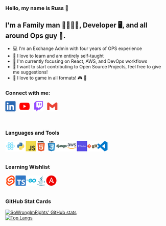 ### Hello, my name is Russ :wave:

## I'm a Family man :family_man_woman_girl_boy:, Developer :desktop_computer:, and all around Ops guy :exploding_head:.
- :computer: I'm an Exchange Admin with four years of OPS experience
- :open_book: I love to learn and am entirely self-taught
- :scroll: I'm currently focusing on React, AWS, and DevOps workflows
- :call_me_hand: I want to start contributing to Open Source Projects, feel free to give me suggestions!
- :game_die: I love to game in all formats! :video_game: :pencil:

### Connect with me:

<p>
<a href="https://www.linkedin.com/in/russ-carroll-20a53719a"><img height="32" width="32" src="img/linkedin.svg"></a>&nbsp;&nbsp;
<a href=""><img height="32" width="32" src="img/youtube.svg"></a>&nbsp;&nbsp;
<a href=""><img height="32" width="32" src="img/twitch.svg"></a>&nbsp;&nbsp;
<a href="mailto:info@rcarroll.dev"><img height="32" width="32" src="img/gmail.svg"></a>&nbsp;&nbsp;
</p>

<br />

### Languages and Tools

<p>
<img align="left" alt="react" width="32px" src="https://raw.githubusercontent.com/github/explore/80688e429a7d4ef2fca1e82350fe8e3517d3494d/topics/react/react.png?sanitize=true">&nbsp;&nbsp;
<img align="left" alt="python" width="32px" src="https://raw.githubusercontent.com/github/explore/80688e429a7d4ef2fca1e82350fe8e3517d3494d/topics/python/python.png?sanitize=true">&nbsp;&nbsp;
<img align="left" alt="javascript" width="32px" src="https://raw.githubusercontent.com/github/explore/80688e429a7d4ef2fca1e82350fe8e3517d3494d/topics/javascript/javascript.png?sanitize=true">&nbsp;&nbsp;
<img align="left" alt="html" width="32px" src="https://raw.githubusercontent.com/github/explore/80688e429a7d4ef2fca1e82350fe8e3517d3494d/topics/html/html.png?sanitize=true">&nbsp;&nbsp;
<img align="left" alt="css" width="32px" src="https://raw.githubusercontent.com/github/explore/80688e429a7d4ef2fca1e82350fe8e3517d3494d/topics/css/css.png?sanitize=true">&nbsp;&nbsp;
<img align="left" alt="django" width="32px" src="https://raw.githubusercontent.com/github/explore/80688e429a7d4ef2fca1e82350fe8e3517d3494d/topics/django/django.png?sanitize=true">&nbsp;&nbsp;
<img align="left" alt="aws" width="32px" src="https://raw.githubusercontent.com/github/explore/fbceb94436312b6dacde68d132a5b9c7d11f9524/topics/aws/aws.png?sanitize=true">&nbsp;&nbsp;
<img align="left" alt="terraform" width="32px" src="https://raw.githubusercontent.com/github/explore/80688e429a7d4ef2fca1e82350fe8e3517d3494d/topics/terraform/terraform.png?sanitize=true">&nbsp;&nbsp;
<img align="left" alt="git" width="32px" src="https://raw.githubusercontent.com/github/explore/80688e429a7d4ef2fca1e82350fe8e3517d3494d/topics/git/git.png?sanitize=true">&nbsp;&nbsp;
<img align="left" alt="git" width="32px" src="img/visualstudiocode.svg">&nbsp;&nbsp;
</p>
<br />

### Learning Wishlist

<img align="left" alt="git" width="32px" src="img/svelte.svg">&nbsp;&nbsp;
<img align="left" alt="git" width="32px" src="img/typescript.svg">&nbsp;&nbsp;
<img align="left" alt="git" width="32px" src="img/go.svg">&nbsp;&nbsp;
<img align="left" alt="git" width="32px" src="img/java.svg">&nbsp;&nbsp;
<img align="left" alt="git" width="32px" src="img/ansible.svg">&nbsp;&nbsp;

<br />

### GitHub Stat Cards

[![SoWrongImRights' GitHub stats](https://github-readme-stats.vercel.app/api?username=SoWrongImRight)](https://github.com/SoWrongImRight/github-readme-stats)
<br />
[![Top Langs](https://github-readme-stats.vercel.app/api/top-langs/?username=SoWrongImRight)](https://github.com/SoWrongImRight/github-readme-stats)


[LinkedIn]:  https://www.linkedin.com/in/russ-carroll-20a53719a